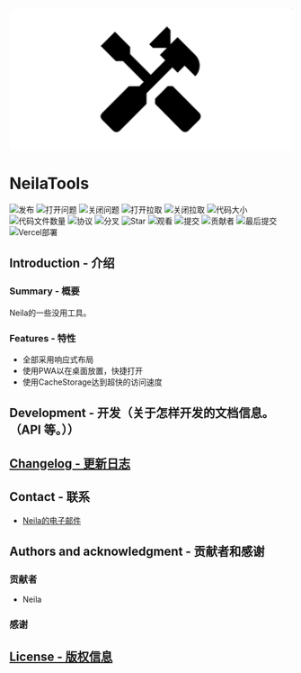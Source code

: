<div style="text-align:center">
    <img src="./public/image/social.png">
</div>

# NeilaTools

![发布](https://img.shields.io/github/v/release/neila-a/NeilaTools?include_prereleases&style=for-the-badge) ![打开问题](https://img.shields.io/github/issues-raw/neila-a/NeilaTools?style=for-the-badge) ![关闭问题](https://img.shields.io/github/issues-closed-raw/neila-a/NeilaTools?style=for-the-badge) ![打开拉取](https://img.shields.io/github/issues-pr-raw/neila-a/NeilaTools?style=for-the-badge) ![关闭拉取](https://img.shields.io/github/issues-pr-closed-raw/neila-a/NeilaTools?style=for-the-badge) ![代码大小](https://img.shields.io/github/languages/code-size/neila-a/NeilaTools?style=for-the-badge) ![代码文件数量](https://img.shields.io/github/directory-file-count/neila-a/NeilaTools?style=for-the-badge) ![协议](https://img.shields.io/github/license/neila-a/NeilaTools?style=for-the-badge) ![分叉](https://img.shields.io/github/forks/neila-a/NeilaTools?style=for-the-badge) ![Star](https://img.shields.io/github/stars/neila-a/NeilaTools?style=for-the-badge) ![观看](https://img.shields.io/github/watchers/neila-a/NeilaTools?style=for-the-badge) ![提交](https://img.shields.io/github/commit-activity/w/neila-a/NeilaTools?style=for-the-badge) ![贡献者](https://img.shields.io/github/contributors/neila-a/NeilaTools?style=for-the-badge) ![最后提交](https://img.shields.io/github/last-commit/neila-a/NeilaTools?style=for-the-badge) ![Vercel部署](https://img.shields.io/github/deployments/neila-a/NeilaTools/Production?label=VERCEL&style=for-the-badge)

## Introduction - 介绍

### Summary - 概要

Neila的一些没用工具。

### Features - 特性

- 全部采用响应式布局
- 使用PWA以在桌面放置，快捷打开
- 使用CacheStorage达到超快的访问速度

## Development - 开发（关于怎样开发的文档信息。（API 等。））

[<h2>Changelog - 更新日志</h2>](https://github.com/neila-a/NeilaTools/releases)

## Contact - 联系

- [Neila的电子邮件](mailto:neila@neila.ga)

## Authors and acknowledgment - 贡献者和感谢

### 贡献者

- Neila

### 感谢

[<h2>License - 版权信息</h2>](./LICENSE)
